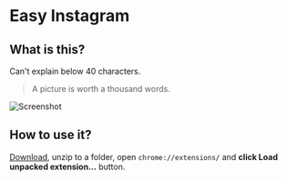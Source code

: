 # Easy Instagram

## What is this?

Can't explain below 40 characters.

> A picture is worth a thousand words.

![Screenshot](https://raw.githubusercontent.com/tdtgit/EasyInsta/master/screenshot.png)

## How to use it?

[Download](https://github.com/tdtgit/EasyInsta/archive/master.zip), unzip to a folder, open `chrome://extensions/` and **click Load unpacked extension...** button.
